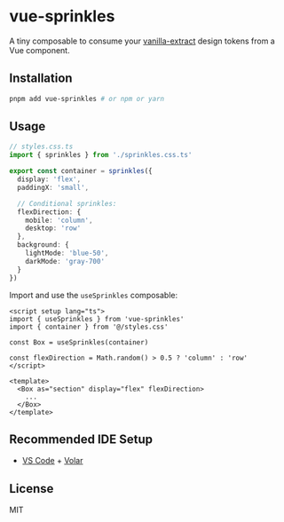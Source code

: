 # vue-sprinkles

A tiny composable to consume your [vanilla-extract](https://github.com/seek-oss/vanilla-extract) design tokens from a Vue component.

## Installation

```bash
pnpm add vue-sprinkles # or npm or yarn
```

## Usage

```ts
// styles.css.ts
import { sprinkles } from './sprinkles.css.ts'

export const container = sprinkles({
  display: 'flex',
  paddingX: 'small',

  // Conditional sprinkles:
  flexDirection: {
    mobile: 'column',
    desktop: 'row'
  },
  background: {
    lightMode: 'blue-50',
    darkMode: 'gray-700'
  }
})
```

Import and use the `useSprinkles` composable:

```vue
<script setup lang="ts">
import { useSprinkles } from 'vue-sprinkles'
import { container } from '@/styles.css'

const Box = useSprinkles(container)

const flexDirection = Math.random() > 0.5 ? 'column' : 'row'
</script>

<template>
  <Box as="section" display="flex" flexDirection>
    ...
  </Box>
</template>
```

## Recommended IDE Setup

- [VS Code](https://code.visualstudio.com/) + [Volar](https://marketplace.visualstudio.com/items?itemName=johnsoncodehk.volar)

## License

MIT
